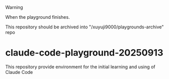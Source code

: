 > [!WARNING]
> When the playground finishes. 
>
> This repository should be archived into "/xuyuji9000/playgrounds-archive" repo

# claude-code-playground-20250913
This repository provide environment for the initial learning and using of Claude Code
